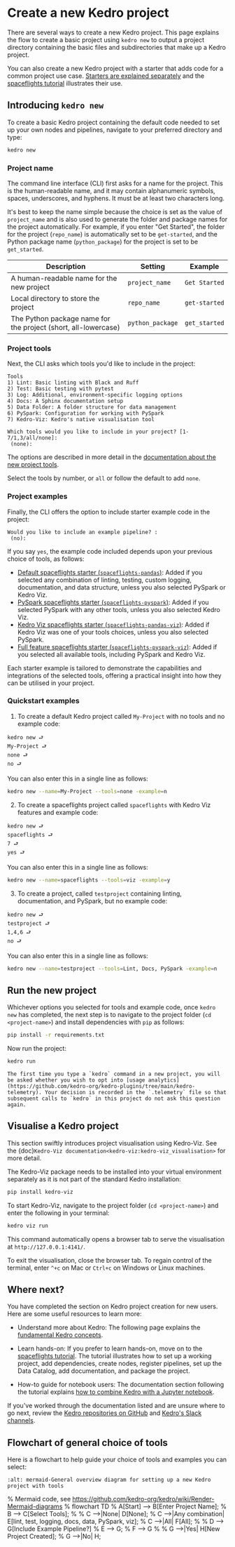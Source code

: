 # Create a new Kedro project

There are several ways to create a new Kedro project. This page explains the flow to create a basic project using `kedro new` to output a project directory containing the basic files and subdirectories that make up a Kedro project.

You can also create a new Kedro project with a starter that adds code for a common project use case. [Starters are explained separately](../starters/starters.md) and the [spaceflights tutorial](../tutorial/tutorial_template.md) illustrates their use.

## Introducing `kedro new`

To create a basic Kedro project containing the default code needed to set up your own nodes and pipelines, navigate to your preferred directory and type:

```bash
kedro new
```

### Project name

The command line interface (CLI) first asks for a name for the project. This is the human-readable name, and it may contain alphanumeric symbols, spaces, underscores, and hyphens. It must be at least two characters long.

It's best to keep the name simple because the choice is set as the value of `project_name` and is also used to generate the folder and package names for the project automatically. For example, if you enter "Get Started", the folder for the project (`repo_name`) is automatically set to be `get-started`, and the Python package name (`python_package`) for the project is set to be `get_started`.


| Description                                                     | Setting          | Example       |
| --------------------------------------------------------------- | ---------------- | ------------- |
| A human-readable name for the new project                      | `project_name`   | `Get Started` |
| Local directory to store the project                           | `repo_name`      | `get-started` |
| The Python package name for the project (short, all-lowercase) | `python_package` | `get_started` |

### Project tools

Next, the CLI asks which tools you'd like to include in the project:

```text
Tools
1) Lint: Basic linting with Black and Ruff
2) Test: Basic testing with pytest
3) Log: Additional, environment-specific logging options
4) Docs: A Sphinx documentation setup
5) Data Folder: A folder structure for data management
6) PySpark: Configuration for working with PySpark
7) Kedro-Viz: Kedro's native visualisation tool

Which tools would you like to include in your project? [1-7/1,3/all/none]:
 (none): 
```

The options are described in more detail in the [documentation about the new project tools](../starters/new_project_tools.md).

Select the tools by number, or `all` or follow the default to add `none`.


### Project examples

Finally, the CLI offers the option to include starter example code in the project:

```text
Would you like to include an example pipeline? :
 (no): 
```

If you say `yes`, the example code included depends upon your previous choice of tools, as follows:

* [Default spaceflights starter (`spaceflights-pandas`)](https://github.com/kedro-org/kedro-starters/tree/main/spaceflights-pandas): Added if you selected any combination of linting, testing, custom logging, documentation, and data structure, unless you also selected PySpark or Kedro Viz.
* [PySpark spaceflights starter (`spaceflights-pyspark`)](https://github.com/kedro-org/kedro-starters/tree/main/spaceflights-pyspark): Added if you selected PySpark with any other tools, unless you also selected Kedro Viz.
* [Kedro Viz spaceflights starter (`spaceflights-pandas-viz`)](https://github.com/kedro-org/kedro-starters/tree/main/spaceflights-pandas-viz): Added if Kedro Viz was one of your tools choices, unless you also selected PySpark.
* [Full feature spaceflights starter (`spaceflights-pyspark-viz`)](https://github.com/kedro-org/kedro-starters/tree/main/spaceflights-pyspark-viz): Added if you selected all available tools, including PySpark and Kedro Viz.

Each starter example is tailored to demonstrate the capabilities and integrations of the selected tools, offering a practical insight into how they can be utilised in your project.

### Quickstart examples

1. To create a default Kedro project called `My-Project` with no tools and no example code:

```text
kedro new ⮐
My-Project ⮐
none ⮐
no ⮐
```

You can also enter this in a single line as follows:

```bash
kedro new --name=My-Project --tools=none -example=n
```

2. To create a spaceflights project called `spaceflights` with Kedro Viz features and example code:

```text
kedro new ⮐
spaceflights ⮐
7 ⮐
yes ⮐
```

You can also enter this in a single line as follows:

```bash
kedro new --name=spaceflights --tools=viz -example=y
```

3. To create a project, called `testproject` containing linting, documentation, and PySpark, but no example code:

```text
kedro new ⮐
testproject ⮐
1,4,6 ⮐
no ⮐
```

You can also enter this in a single line as follows:

```bash
kedro new --name=testproject --tools=Lint, Docs, PySpark -example=n
```


## Run the new project

Whichever options you selected for tools and example code, once `kedro new` has completed, the next step is to navigate to the project folder (`cd <project-name>`) and install dependencies with `pip` as follows:

```bash
pip install -r requirements.txt
```

Now run the project:

```bash
kedro run
```

```{note}
The first time you type a `kedro` command in a new project, you will be asked whether you wish to opt into [usage analytics](https://github.com/kedro-org/kedro-plugins/tree/main/kedro-telemetry). Your decision is recorded in the `.telemetry` file so that subsequent calls to `kedro` in this project do not ask this question again.
```

## Visualise a Kedro project

This section swiftly introduces project visualisation using Kedro-Viz. See the {doc}`Kedro-Viz documentation<kedro-viz:kedro-viz_visualisation>` for more detail.

The Kedro-Viz package needs to be installed into your virtual environment separately as it is not part of the standard Kedro installation:

```bash
pip install kedro-viz
```

To start Kedro-Viz, navigate to the project folder (`cd <project-name>`) and enter the following in your terminal:

```bash
kedro viz run
```

This command automatically opens a browser tab to serve the visualisation at `http://127.0.0.1:4141/`.

To exit the visualisation, close the browser tab. To regain control of the terminal, enter `^+c` on Mac or `Ctrl+c` on Windows or Linux machines.

## Where next?
You have completed the section on Kedro project creation for new users. Here are some useful resources to learn more:

* Understand more about Kedro: The following page explains the [fundamental Kedro concepts](./kedro_concepts.md).

* Learn hands-on: If you prefer to learn hands-on, move on to the [spaceflights tutorial](../tutorial/spaceflights_tutorial.md). The tutorial illustrates how to set up a working project, add dependencies, create nodes, register pipelines, set up the Data Catalog, add documentation, and package the project.

* How-to guide for notebook users: The documentation section following the tutorial explains [how to combine Kedro with a Jupyter notebook](../notebooks_and_ipython/kedro_and_notebooks.md).

If you've worked through the documentation listed and are unsure where to go next, review the [Kedro repositories on GitHub](https://github.com/kedro-org) and [Kedro's Slack channels](https://slack.kedro.org).

## Flowchart of general choice of tools

Here is a flowchart to help guide your choice of tools and examples you can select:

```{figure} ../meta/images/new-project-tools.png
:alt: mermaid-General overview diagram for setting up a new Kedro project with tools
```
% Mermaid code, see https://github.com/kedro-org/kedro/wiki/Render-Mermaid-diagrams
% flowchart TD
%     A[Start] --> B[Enter Project Name];
%     B --> C[Select Tools];
%
%     C -->|None| D[None];
%     C -->|Any combination| E[lint, test, logging, docs, data, PySpark, viz];
%     C -->|All| F[All];
%
%     D --> G[Include Example Pipeline?]
%     E --> G;
%     F --> G
%
%     G -->|Yes| H[New Project Created];
%     G -->|No| H;
